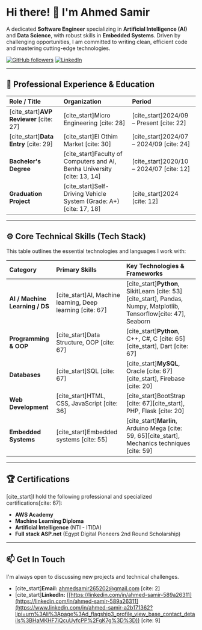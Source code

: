 # Hi there! 👋 I'm Ahmed Samir

A dedicated **Software Engineer** specializing in **Artificial Intelligence (AI)** and **Data Science**, with robust skills in **Embedded Systems**. Driven by challenging opportunities, I am committed to writing clean, efficient code and mastering cutting-edge technologies.

[![GitHub followers](https://img.shields.io/github/followers/Ahmed8042?style=social)](https://github.com/Ahmed8042)
[![LinkedIn]([https://img.shields.io/badge/LinkedIn-Profile-blue?style=flat-square&logo=linkedin)](https://linkedin.com/in/ahmed-samir-589a26311](https://www.linkedin.com/in/ahmed-samir-a2b171362?lipi=urn%3Ali%3Apage%3Ad_flagship3_profile_view_base_contact_details%3BHaMKHF7iQcuUyfcPP%2FgK7g%3D%3D))

---

## 💼 Professional Experience & Education

| Role / Title | Organization | Period |
| :--- | :--- | :--- |
| [cite_start]**AVP Reviewer** [cite: 27] | [cite_start]Micro Engineering [cite: 28] | [cite_start]2024/09 – Present [cite: 22] |
| [cite_start]**Data Entry** [cite: 29] | [cite_start]El Othim Market [cite: 30] | [cite_start]2024/07 – 2024/09 [cite: 24] |
| **Bachelor's Degree** | [cite_start]Faculty of Computers and AI, Benha University [cite: 13, 14] | [cite_start]2020/10 – 2024/07 [cite: 12] |
| **Graduation Project** | [cite_start]Self-Driving Vehicle System (Grade: A+) [cite: 17, 18] | [cite_start]2024 [cite: 12] |

---

## ⚙️ Core Technical Skills (Tech Stack)

This table outlines the essential technologies and languages I work with:

| Category | Primary Skills | Key Technologies & Frameworks |
| :--- | :--- | :--- |
| **AI / Machine Learning / DS** | [cite_start]AI, Machine learning, Deep learning [cite: 67] | [cite_start]**Python**, SikitLearn [cite: 53][cite_start], Pandas, Numpy, Matplotlib, Tensorflow[cite: 47], Seaborn |
| **Programming & OOP** | [cite_start]Data Structure, OOP [cite: 67] | [cite_start]**Python**, C++, C#, C [cite: 65][cite_start], Dart [cite: 67] |
| **Databases** | [cite_start]SQL [cite: 67] | [cite_start]**MySQL**, Oracle [cite: 67][cite_start], Firebase [cite: 20] |
| **Web Development** | [cite_start]HTML, CSS, JavaScript [cite: 36] | [cite_start]BootStrap [cite: 67][cite_start], PHP, Flask [cite: 20] |
| **Embedded Systems** | [cite_start]Embedded systems [cite: 55] | [cite_start]**Marlin**, Arduino Mega [cite: 59, 65][cite_start], Mechanics techniques [cite: 59] |

---

## 🏆 Certifications

[cite_start]I hold the following professional and specialized certifications[cite: 67]:

* **AWS Academy**
* **Machine Learning Diploma**
* **Artificial Intelligence** (NTI - ITIDA)
* **Full stack ASP.net** (Egypt Digital Pioneers 2nd Round Scholarship)

---

## 📫 Get In Touch

I'm always open to discussing new projects and technical challenges.

* [cite_start]**Email:** ahmedsamir265202@gmail.com [cite: 2]
* [cite_start]**LinkedIn:** [[https://linkedin.com/in/ahmed-samir-589a26311](https://linkedin.com/in/ahmed-samir-589a26311](https://www.linkedin.com/in/ahmed-samir-a2b171362?lipi=urn%3Ali%3Apage%3Ad_flagship3_profile_view_base_contact_details%3BHaMKHF7iQcuUyfcPP%2FgK7g%3D%3D)) [cite: 9]
